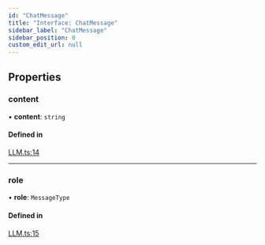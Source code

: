 ```yaml
---
id: "ChatMessage"
title: "Interface: ChatMessage"
sidebar_label: "ChatMessage"
sidebar_position: 0
custom_edit_url: null
---
```


## Properties

### content

• **content**: `string`

#### Defined in

[LLM.ts:14](https://github.com/run-llama/LlamaIndexTS/blob/9d0cadf/packages/core/src/LLM.ts#L14)

___

### role

• **role**: `MessageType`

#### Defined in

[LLM.ts:15](https://github.com/run-llama/LlamaIndexTS/blob/9d0cadf/packages/core/src/LLM.ts#L15)
